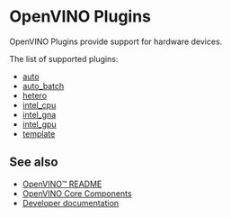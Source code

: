 # OpenVINO Plugins

OpenVINO Plugins provide support for hardware devices.

The list of supported plugins:

 * [auto](./auto)
 * [auto_batch](./auto_batch)
 * [hetero](./hetero/README.md)
 * [intel_cpu](./intel_cpu/README.md)
 * [intel_gna](./intel_gna)
 * [intel_gpu](./intel_gpu/README.md)
 * [template](./template)

## See also
 * [OpenVINO™ README](../../README.md)
 * [OpenVINO Core Components](../README.md)
 * [Developer documentation](../../docs/dev/index.md)
